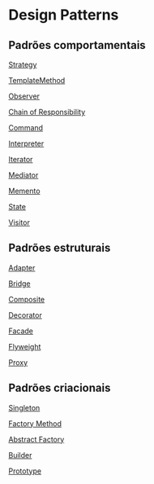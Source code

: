 # Design Patterns

## Padrões comportamentais

[Strategy](https://github.com/renatog17/strategy)

[TemplateMethod](https://github.com/renatog17/templatemethod)

[Observer](https://github.com/renatog17/observer)

[Chain of Responsibility](https://github.com/renatog17/chain_of_responsibility)

[Command](https://github.com/renatog17/command)

[Interpreter]()

[Iterator]()

[Mediator]()

[Memento]()

[State]()

[Visitor]()

## Padrões estruturais

[Adapter]()

[Bridge]()

[Composite](https://github.com/renatog17/composite)

[Decorator]()

[Facade]()

[Flyweight]()

[Proxy]()

## Padrões criacionais

[Singleton]()

[Factory Method]()

[Abstract Factory]()

[Builder]()

[Prototype]()
